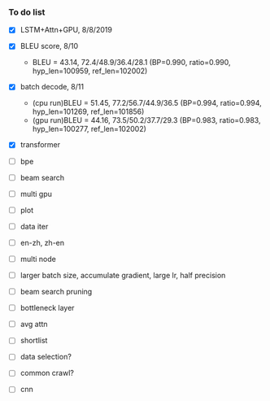 ### To do list

- [x] LSTM+Attn+GPU, 8/8/2019
- [x] BLEU score, 8/10
  - BLEU = 43.14, 72.4/48.9/36.4/28.1 (BP=0.990, ratio=0.990, hyp_len=100959, ref_len=102002)
- [x] batch decode, 8/11
  - (cpu run)BLEU = 51.45, 77.2/56.7/44.9/36.5 (BP=0.994, ratio=0.994, hyp_len=101269, ref_len=101856)
  - (gpu run)BLEU = 44.16, 73.5/50.2/37.7/29.3 (BP=0.983, ratio=0.983, hyp_len=100277, ref_len=102002)
- [x] transformer
- [ ] bpe
- [ ] beam search
- [ ] multi gpu
- [ ] plot



- [ ] data iter
- [ ] en-zh, zh-en
- [ ] multi node
- [ ] larger batch size, accumulate gradient, large lr, half precision
- [ ] beam search pruning
- [ ] bottleneck layer
- [ ] avg attn
- [ ] shortlist
- [ ] data selection?
- [ ] common crawl?
- [ ] cnn
